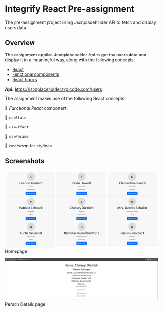 # Integrify React Pre-assignment
The pre-assignment project using Jsonplaceholder API to fetch and display users data.

## Overview 
The assignment applies Jsonplaceholder Api to get the users data and display it in a meaningful way, along with the following concepts:
- [React](https://reactjs.org/)
- [Functional components](https://www.freecodecamp.org/news/react-components-jsx-props-for-beginners/)
- [React hooks](https://reactjs.org/docs/hooks-intro.html)

**Api:** <https://jsonplaceholder.typicode.com/users>

The assignment makes use of the following React concepts:

💊 *Functional React* component.

💊 `useState`

💊 `useEffect`

💊 `useParams`

💊 *bootstrap* for stylings

## Screenshots
![Homepage](/public/assets/homepage.jpg)
Homepage

![Homepage](/public/assets/details.jpg)
Person Details page
